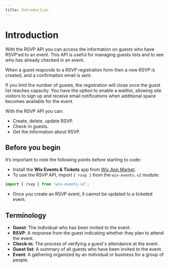 ```yaml
---
title: Introduction
---
```

# Introduction

With the RSVP API you can access the information on guests who have RSVP'ed to an event. This API is useful for managing guests lists and to see who has already checked in an event.    

When a guest responds to a RSVP registration form then a new RSVP is created, and a confirmation email is sent.    

If you limit the number of guests, the registration will close once the guest list reaches capacity. You have the option to enable a waitlist, allowing site visitors to sign up and receive email notifications when additional space becomes available for the event.    

With the RSVP API you can:

- Create, delete, update RSVP.
- Check-in guests.
- Get the information about RSVP.

## Before you begin

It’s important to note the following points before starting to code:  

- Install the **Wix Events & Tickets** app from [Wix App Market](https://www.wix.com/app-market/wix-events?referral=category&appIndex=5&referralTag=booking--events).
- To use the RSVP API, import `{ rsvp }` from the `wix-events.v2` module:

```javascript
import { rsvp } from 'wix-events.v2';
```
- Once you create an RSVP event, it cannot be updated to a ticketed event.

## Terminology

- **Guest**: The individual who has been invited to the event.
- **RSVP**: A response from the guest indicating whether they plan to attend the event.
- **Check-in**: The process of verifying a guest's attendance at the event.
- **Guest list**: A summary of all guests who have been invited to the event.
- **Event**: A gathering organized by an individual or business for a group of people.